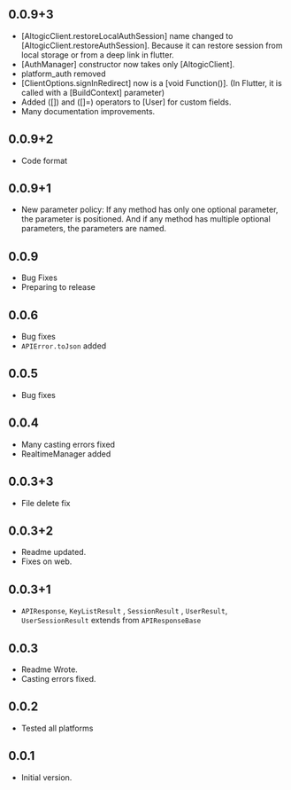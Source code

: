## 0.0.9+3

- [AltogicClient.restoreLocalAuthSession] name changed to [AltogicClient.restoreAuthSession]. Because it can restore session from local storage or from a deep link in flutter.
- [AuthManager] constructor now takes only [AltogicClient].
- platform_auth removed
- [ClientOptions.signInRedirect] now is a [void Function()]. (In Flutter, it is called with a [BuildContext] parameter)
- Added ([]) and ([]=) operators to [User] for custom fields.
- Many documentation improvements.

## 0.0.9+2

- Code format

## 0.0.9+1

- New parameter policy: If any method has only one optional parameter, the parameter is positioned. And if any method has multiple optional parameters, the parameters are named.


## 0.0.9

- Bug Fixes
- Preparing to release

## 0.0.6

- Bug fixes
- ``APIError.toJson`` added

## 0.0.5

- Bug fixes

## 0.0.4

- Many casting errors fixed
- RealtimeManager added

## 0.0.3+3

- File delete fix

## 0.0.3+2

- Readme updated.
- Fixes on web.

## 0.0.3+1

- `APIResponse`, `KeyListResult` , `SessionResult` , `UserResult`, `UserSessionResult` extends from `APIResponseBase`


## 0.0.3

- Readme Wrote.
- Casting errors fixed.

## 0.0.2

- Tested all platforms

## 0.0.1

- Initial version.
